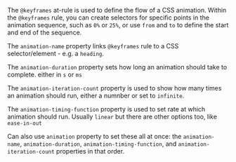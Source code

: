 The `@keyframes` at-rule is used to define the flow of a CSS animation. Within the `@keyframes` rule, you can create selectors for specific points in the animation sequence, such as `0%` or `25%`, or use `from` and `to` to define the start and end of the sequence.

The `animation-name` property links `@keyframes` rule to a CSS selector/element - e.g. a ``heading``.

The `animation-duration` property sets how long an animation should take to complete. either in `s` or `ms`

The `animation-iteration-count` property is used to show how many times an animation should run, either a numnber or set to ``infinite``. 

The `animation-timing-function` property is used to set rate at which animation should run. Usually ``linear`` but there are other options too, like ``ease-in-out``

Can also use ``animation`` property to set these all at once: the `animation-name`, `animation-duration`, `animation-timing-function`, and `animation-iteration-count` properties in that order.